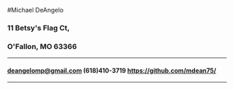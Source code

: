 #Michael DeAngelo
### 11 Betsy's Flag Ct,
### O'Fallon, MO  63366
-----------------------
#### deangelomp@gmail.com 		(618)410-3719 		https://github.com/mdean75/
-----------------------



